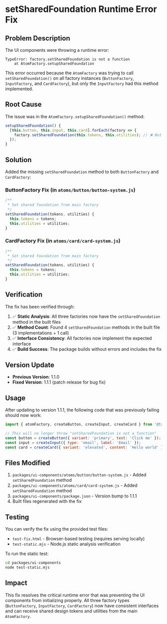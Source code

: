 # setSharedFoundation Runtime Error Fix

## Problem Description

The UI components were throwing a runtime error:
```
TypeError: factory.setSharedFoundation is not a function
    at AtomFactory.setupSharedFoundation
```

This error occurred because the `AtomFactory` was trying to call `setSharedFoundation()` on all factory instances (`ButtonFactory`, `InputFactory`, and `CardFactory`), but only the `InputFactory` had this method implemented.

## Root Cause

The issue was in the `AtomFactory.setupSharedFoundation()` method:

```javascript
setupSharedFoundation() {
  [this.button, this.input, this.card].forEach(factory => {
    factory.setSharedFoundation(this.tokens, this.utilities); // ❌ ButtonFactory and CardFactory didn't have this method
  });
}
```

## Solution

Added the missing `setSharedFoundation` method to both `ButtonFactory` and `CardFactory`:

### ButtonFactory Fix (in `atoms/button/button-system.js`)
```javascript
/**
 * Set shared foundation from main factory
 */
setSharedFoundation(tokens, utilities) {
  this.tokens = tokens;
  this.utilities = utilities;
}
```

### CardFactory Fix (in `atoms/card/card-system.js`)
```javascript
/**
 * Set shared foundation from main factory
 */
setSharedFoundation(tokens, utilities) {
  this.tokens = tokens;
  this.utilities = utilities;
}
```

## Verification

The fix has been verified through:

1. ✅ **Static Analysis**: All three factories now have the `setSharedFoundation` method in the built files
2. ✅ **Method Count**: Found 4 `setSharedFoundation` methods in the built file (3 implementations + 1 call)
3. ✅ **Interface Consistency**: All factories now implement the expected interface
4. ✅ **Build Success**: The package builds without errors and includes the fix

## Version Update

- **Previous Version**: 1.1.0
- **Fixed Version**: 1.1.1 (patch release for bug fix)

## Usage

After updating to version 1.1.1, the following code that was previously failing should now work:

```javascript
import { atomFactory, createButton, createInput, createCard } from '@tamyla/ui-components';

// This will no longer throw "setSharedFoundation is not a function"
const button = createButton({ variant: 'primary', text: 'Click me' });
const input = createInput({ type: 'email', label: 'Email' });
const card = createCard({ variant: 'elevated', content: 'Hello world' });
```

## Files Modified

1. `packages/ui-components/atoms/button/button-system.js` - Added `setSharedFoundation` method
2. `packages/ui-components/atoms/card/card-system.js` - Added `setSharedFoundation` method
3. `packages/ui-components/package.json` - Version bump to 1.1.1
4. Built files regenerated with the fix

## Testing

You can verify the fix using the provided test files:
- `test-fix.html` - Browser-based testing (requires serving locally)
- `test-static.mjs` - Node.js static analysis verification

To run the static test:
```bash
cd packages/ui-components
node test-static.mjs
```

## Impact

This fix resolves the critical runtime error that was preventing the UI components from initializing properly. All three factory types (`ButtonFactory`, `InputFactory`, `CardFactory`) now have consistent interfaces and can receive shared design tokens and utilities from the main `AtomFactory`.

